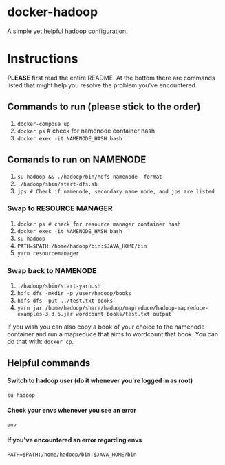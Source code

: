 # docker-hadoop
A simple yet helpful hadoop configuration.

# Instructions

**PLEASE** first read the entire README. At the bottom there are commands listed that might help you resolve the problem you've encountered.

## Commands to run (please stick to the order)
1. `docker-compose up`
2. `docker ps` # check for namenode container hash
3. `docker exec -it NAMENODE_HASH bash`

## Comands to run on **NAMENODE**
1. `su hadoop && ./hadoop/bin/hdfs namenode -format`
2. `./hadoop/sbin/start-dfs.sh`
3. `jps # Check if namenode, secondary name node, and jps are listed`

### Swap to **RESOURCE MANAGER**
1. `docker ps # check for resource manager container hash`
2. `docker exec -it NAMENODE_HASH bash`
3. `su hadoop`
4. `PATH=$PATH:/home/hadoop/bin:$JAVA_HOME/bin`
5. `yarn resourcemanager`

### Swap back to **NAMENODE**
1. `./hadoop/sbin/start-yarn.sh`
2. `hdfs dfs -mkdir -p /user/hadoop/books`
3. `hdfs dfs -put ../test.txt books`
4. `yarn jar /home/hadoop/share/hadoop/mapreduce/hadoop-mapreduce-examples-3.3.6.jar wordcount books/test.txt output`

If you wish you can also copy a book of your choice to the namenode container and run a mapreduce that aims to wordcount that book. You can do that with: `docker cp`.

## Helpful commands

#### Switch to hadoop user (do it whenever you're logged in as root)
`su hadoop`

#### Check your envs whenever you see an error
`env `

#### If you've encountered an error regarding envs
`PATH=$PATH:/home/hadoop/bin:$JAVA_HOME/bin`
